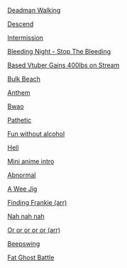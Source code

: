 [Deadman Walking](https://www.beepbox.co/player/#song=9n41sbk0l00e0ut2Ma7g0uj0jr1i0o4313T0v1u00f0qg01d0aw2h0E112T0v2u10f0qg01d04w2h0E0T0v1u00f0qg01d00w2h0E112T1v4ud7f10qaq023d35AcF8B7Q047bPf422E176T2v3u15f10w4qw02d03w0E0b0000000W4GexaSdsY8xA28pj00000001249kx2lw000h38kgP701248iFqkFkJalhsZQ0y6gExCeNE00gBiS9iFqkGz800144oh18k0008kNz6coNz6coUjE248h124p4wp2eXFEYwQkidsChFH-YSCOOMzwt6GKCHbJJOQRflmpEQkmQSAuTCgk3hApez1O6lCOe8pltN7AAv8TnpmuCnOEldyY77QQv6ONdvRCspkaCFUerAuIk5jj0SOBltxvghQOeCCCCGOOKKELG8UahQkQRgdJlJJNvghQOeAzF8WieAzG8-0cCGKhQ4t97ihQAth7BQVD8D7Q5ZhvG77R5Z5-YnRBZhvmnWxvonR5-hmhS0KrF-S74yEbsSLG1uICHFGCsVfUP--hK-o3X9BezuBXCU_JjJPM-S3OPMp006g00O5kuRfMfqu2TdvHx1O-GqbWFELsQvll8iyhQTD8CFvld5ZkQnVll2lp7hfsGGBZlknO0f5Y1l4utRsGKBZlknTrFvtl5U0FEYEkkkkkkkmkkkkkis3Gkkkgl5541hhh1kkkrB5555555B555B556Nhhhhhhhphhh9kkki-SyyyyySyyyyy-_sEEELEEEKEEEAaaadWyyxdjQqeagtZRV7p8Wbbbb2eMzEIIAqWqt6yKKRdvXpAmmmOh7pEQmmnpRChppt9AsxEQkkkkkkg5458TM179OeyGgAqWqieyKK3w2eOhQmmmm7vXJ5555556ghUzCAujJkkkkkkknkkkkkkkql555t555B552rnRK0qaaaaaa86y-hKK8W1htfB1dQ_Ch9KDkusOWrnUi5AxJ9BWf4iutFE_Z6y5A8hdvwmp5BAz94tCzhpptDmp5BBQChO6zhhhhhhh0kgkzv04s9EQgIx2g5B5BBBAHqhP26jQkkkkkkgd458MA0hQkTvAjzOCze4s2hQAtd97hihQAtdcLF8WieCAzEF8WieAzQyeAzFe3FcKwzBZ1BQ6ngpt17bW3bEcKwLEjahhAOeyAzF8WqieyAzFF8W97jihQAtdaqYAzOsD8FQ2eAzF8WqieyAzFFESa9vAkVd6gt-00)

<!--
Deadman Walking animated intro.
Intro (first 4 bars): At the start of every half bar, an image appears only to fade fully to black before the start of the next half bar. These images show Deadman's corpse being found and assembled, including an armbone, brain, and so forth. The last image is of Deadman stood in the middle of the screen, now fully assembled, but lifeless.
Intro (second 4 bars): Right on the downbeat, red eyes flash onto the otherwise black screen, right where his eyes were in the last image. [idk what for the rest]
Verse:
Bridge: [idk] The last shot is of him inspecting his arm, which contains an armbone underneath metal and circuitry.
Chorus: [idk] The last shot is of him lashing out with his arm.
Outro: Same concept as the intro (with images appearing and fading). First is his armbone on a black background (in the same place as the previous shot), with the first appearance intact, and the second shattered. Similar occurs for the last two half bars with his whole body (mirroring the intro; first he was assembled, now he's disassembled).
-->

[Descend](https://www.beepbox.co/player/#song=9n41sbk0l00e0Bt2ma4g0Bj0fr1i0o4424T1v1u25f0q0w10v3d08A5F4B0Q000dPc696E2b8638T0v0u00f10s4q00d03w2h6E0T0v1u10f0qg01d04w2h0E0T0v1u00f0qg01d00w3h1E112T2v1u15f10w4qw02d03w0E0b28p2C28p2Ceo8xAaoVwy6gFzC28p2Cew000000000040y6gFzE28p2CexaBIqRG000000y6gFzC28p2Ceo8xAapxw00xaBw0000000000000000000y6g8gx001j6e000004gx2a8gx248Ex248gyyac0008gw0p26vFE-450RAttttp7B5ttp7nnnmhVhnnmhRRRRAuknmm4ttttp7ARttp7nnnmhVd0gdx7nnnmhV90nRAttttp7KnnlAs51Mk8hw5dBUFdMviq_KCOZ0CVLHAu0edW8RpfvwjR1JFE_F3IJhU0DG1dH_YPljlT1XbBVyteyLyaALUGrbT1w55BYew4R_c3jkCXJ4g9bZaCLM2COZByai_MDjZbkSLM8QR_17hN0hV17hN0hV17hN0hV17hbV0zE8We82f88We82f88W9BG3w_vTtdN_0RZoRZgRVuCLX8W2ew9BFE-p2CK2J8VBRlSik3ihPbwXHXU208VBOdBlAxihPFQB_ldvSkSnIIF9vZjnZdELVb9bM2teCz02fubWaqieCAzQ2-yCB1HUsUZ9uknO_q8WqieCAz00)

[Intermission](https://www.beepbox.co/player/#song=9n31sbk0l00e03t2-a7g03j07r1i0o432T0v1u00f0qg03d04w2h6E0T0v1u12f10s4q00d03w2h2E0T0v2u00f0qg01d04w2h0E112T2v3u15f10w4qw02d03w0E0b4h4h4h8Q4h4p21JBWqf2w92IzBbbbbaWWWM01jnZkSnxS9H_qkQvsx8i78XtS1QXsx8i78XQ5wdmFM5JT8W50U7jBrUkiDiBcE6bgb95d8J0JhjibibkkR2FESw0)

[Bleeding Night - Stop The Bleeding](https://www.beepbox.co/player/#song=9n32sbk0l04e0dt2za9g0hj07r1i0o113T7v1u07f50p61790q72d42g3q0F218a0l661d04HT-SRJJJJIAAAAAh6IeE1c11T1v1u52f0qwx10v311d08A1F2B4Q00b0Pf519E3b662876T0v1u00f0qg01d24w2h6E118T2v1u15f10w4qw02d03w0E0T2v3u15f10w4qw02d03w0E0b4x8i4x8id5dD000i4x8id5dD0020018id5dD00si4x8id5d6000h4h4h8Q8Rp29qFH-A6CzQcGCGH9OIG2wb-mJPsGCHdJIjkWgKlkFGuLg5d7SHjkZBellB5ellltttrrCyOfaGN0FOGGHWE60FOyDaGGFBUBellNg6nlNFjgkQ5ehjl8UeTcasGGGWGK0AYYFOGGL4iDaGUE3aGUhaq35O2ey-0kR_i3jhW6ljllAVml1g5_bmVKljlCSS9Gt8naGkRfnE3BGZIFOGIEFOGGHHHHrsQmhVlm85elllvl0M5ekkVlllcL4FOGKa0OWKdaq2CwFOaqF71SVxjBllnllM4DDBelllUykVln50pln29jgoKghQnM2CR-BAx8i5dEWlcK3E2rNvCCZ7Q2rnXX5dQ-zEUDGUxEFKfQzzWrL-1TZd6sEEEwqq4RVejhAVejAQkQW5555dd6jAQkQQpejhAYBhAAujhAAujhjjhjjhAOf9EOif9EEFFEEEOif9EjhQQAp4zSqe9OqsD9OsD9OqqauN8YCzpOqsD8FgnY4uihQp4Wt1HQ9EOa2-yxduiFJs2kkkkkQp0zEgnYp17hAp17hghQk4t22dyyzUX17hN2rb8ES2ezoO2ezAcwzE8W2foEEOdzgO2ewzE8Zx1BY77w)

[Based Vtuber Gains 400lbs on Stream](https://www.beepbox.co/player/#song=9n31sbk0l04e0ft2ma7g0lj07r1i0o432T0v1u10f0qg01d04w2h0E0T0v3u00f0qg01d04w2h0E112T0v2u00f0qg01d04w5h0E112T2v3u15f10w4qw02d03w0E0b4x8i588klBtmlM0i4x8jt4lw014h00034h9N4Al6hko0004y8A8ycy8y8w0p28EFE-Bk4aCFWOGxsH0qkOYXeTn0qRtoKlBl2Xap_F2gArbkR_SRP_CBloKlBl2XffTTTM5ndKq_iHGqf0kMgGqDHaG5WDEiWSgwaAR_vmWB8-gGUaG0IjrLgKhl0g4zHKKGLIjs7wFE-rHXtuKZdvPBO2rnVe3WCQ8ldjRCR2VmriCnDpSWXqqfFl12FGuIGEnaM6BcLePJRM6JnmbBplgKOCvWgA96ORdvZJs_VFlmbBplgKPPZZZY1lPrCLQGXMeBHX82CGKyyCGKCGImyCGKCGKyyCGK0wo3uLLLLFGHEEFGHFGHEEFGHFGHQfsjjSrFPnCRpULuR_tkCVO-OOyyCGKCGImyCGKCGKyyCGK0wo1jhZaoa1IwGqHabaaGaWdGOOOOSCGKyCy0EFEDBWq_KCO_mOhQQAujAQM41tO6ohQQAu8VcB0lTYNwp7al4unATnnmt3ozvv1kRmQmklklQ9Pq9g98F2jn88QQpWhiG2fAGaqqaaqqaakOAFGidyCCCOOCjhhljhhjNf4r5dddvOOaqaaqqaau9UzoFF0)

[Bulk Beach](https://www.beepbox.co/player/#song=9n31sbk0l00e03t1Ua7g03j07r1i0o432T0v1u00f0qo012d04w2h0E112T0v2u00f0qg01d04w2h1E0T0v1u00f0qg01d06w2h0E112T2v4u15f10w4qw02d03w0E0b4zgi4N8j4xcp25lFEYd8RFBMsjPcOLcjrKwCR_aqf0kRYoCFMG9aJjbEMwjkYVf7XZd7-Art0N3cPaY2Y0QSnPUjjfGGE9jfD0hYlwo70cO0FGAbXkR-yaCFRMKrF-wYfrFYg6YKrnWhF8ljFJvnDkCnTJHWK10F3gvGKXsRU3-5UaqfwaCnwmy3wsL0sD9OqxswmyGT0YgOsD4Zwn85jkWeG2X0K_E0KMbhpqCv0FGjnZ-00L42YNIyX0KNOMg410g45OybJ0FEM8Ckyz8Oacz8EOcyz8Oacz8EOcyz8OaegOacz8EOcyz8Oa4R95552qYzN3yacz8EOcyz8Oacz8EEiahhA9IkzG00)

[Anthem](https://www.beepbox.co/player/#song=9n31sbk0l01e03t1Ua7g0fj07r1i0o443T0v1u00f0qo012d00w2h0E112T0v3u00f0qg01d04w2h1E0T0v2u00f0qg01d00w2h0E112T2v5u15f10w4qw02d03w0E0b4zhg000000018Q000000004zg00000000h4g0000000p24qDBWpsdd7EFBWV6DaM1djVES0r-9QFILiURd7ZDYz9VemCFXOZD44T7W0KH9GuGqfVaXSkCLZSJ6Ap3qjpu3M3NelOcBBUxPCnJViryv2fl4Quzy8KrF-0WernNkswaGVKfYDjCLQVJXtfwjGfyIVvlmTmwTltlSJSSNlfrn---2CzUkgt41hnh0kkQlkgd6Fhc55R41h0kiB5B43hJklklkgt41h0Qg541hwB5d5t5J4Dhakg547g5cE45EEE5EEE5EEE5EEE5EEE5EEE5EEE5EE00)

[Bwao](https://www.beepbox.co/player/#song=9n31sbk0l00e07t1va7g0fj07r1i0o442T1v0uc2f10n7q011d23A4F0B6Q2409Pc733E179T5v2u24f0q0w10n5d03HTZIzrih9004000h0E1b7T5v1u54f0qwx10w411d03H__RyjsIisArsJJh0E1b6T2v2u15f10w4qw02d03w0E0b4xd5pM00000i4Ql50000018jhkk000004h4i4w00000p26DFE_liq_ijbEQQQXdmRJkQQXdBdvrllQVldldlt97O5lteljljl1SllsLnhW4GpFC0BnHH-LkYpqqfxjbR-gYjiCWqFFjkZuB3bjbwyR2S2ZXiKnHBVDOGGGKS4IIIGGJHFHHkWWDgMld7NK2-oBjqp-qGqGle-LXIUZsTv_1-sT7UJnO0MmplTdQ_4SuT7-wSyZH_vQ2VJvPvkw_N7vPJVjTerw-eVPbPd2QjgJlkaaqfxljjjjjjjjjiCnD9NAPF388uCCCCCCCCCCCClwdqKCCCCCCS7FFFFBoxUKE5Ey2AmyWwmy8ahqcSzdOqcD9Oqq83qE5EKF5EJE5EKF5EPqcX9EOqhq1q1hjasEFFEEFFEEFFEEFFEEFFEwaGGaaqqaaqt2yCCyyCCyyCCyyCCyyCCyGGGyyAmwmyA0)

[Pathetic](https://www.beepbox.co/player/#song=9n31sbk0l01e03t1La7g0fj07r0i0o432T0v1u10f0qg01d04w2h0E0T0v1u11f0qg01d04w1h0E0T0v1u00f0qg01d04w2h0E112T2v1u15f10w4qw02d03w0E0b4zhg000000014z000000004ic00000008hgM0000000p24CDCWqvSCRYsCvhFFAaqIBdz-9F_eWUhFFJFGOuaUP1c0PXbo3fN6STqBaqFiBdO_yqvj5MtfAJUsSLEwFcSKpJMq_ae7c_4WUc_GqSqTth_oGKwFSsSK8lmi05DQw2Cvxhljgfhhjjhjj8kRkRkRkRkRplhjjl0g1vaM41hnj1Tn5Zs1w0Y7ifiCDWFFjfE3Q3Q3FJsM5cVMDEF7FhehAQV6jififgAsD8F7F7OqwXZrZ9de1QPAyuyEuB4V6jjApd8Z8Z2hOkCekCDaYk7F7E7F7SL6hWxWf6swvq0)

[Fun without alcohol](https://www.beepbox.co/player/#song=9n31sbk0l00e0dt2ma7g0jj07r1i0o442T0v1u10f0qg01d04w2h0E0T0v1u11f0qg01d04w1h0E0T0v1u13f10o5q00d03w5h1E0T2v1u15f10w4qw02d03w0E0b004zhid5pM00018j4x8i4Ak0000i4N8i4x9500004h8h4h4hd00000p26ODAqqfG2wqq_0pSnClRRVszw5kBjbEE30ifaGjjUIz8Wz0ls0plc1Kg5df5TVJBCppw97Blph7Blo5ERAqDnoKzyqfC-gAidnHH-KA1aq_gAvg0J0J0GqfyKKIRUqjFA97ByQ2Q2V5BJNBFK3QRd7x4R_ejAVejAVejAVf9o5AVejAUBwdlelHpCjAVeqsT8QOZ2Q2Q2V5AxoqWrnUAuQbgbgbIlTg1BFK3-5dvMjhYFILHpAZDqSsyQbgZCLgJ2StHsTtDoAbBdvUZ2kR_6o2qf3jpu5IWwpsBp0g4zIwt1SJYLjs7P8QOUEJ0J0KN8i5FHOI10g1jhD2dcE2Akyx4F17Nf4YhhN74Av4YhhN74QsjN574u94v4YhhN17Nf4YhhN74CLiAz8Oarb9kFEOqqiZ96hAQQkOeBduhjAQQBWrn0YE0)

[Hell](https://www.beepbox.co/player/#song=9n42sbk0l00e0gt1va7g0gj0ar1i0o1143T7v1u07f40p61770q72f5q0E21990l67d04HT-SRJJJJIAAAAAh0IeE1c11T0v0u13f10o5q00d03w5h1E0T6v0u06f0q0x10j81d23W7E2b925T1v1ua9f0qo1321d23A0F0B2Q2010Pf770E261278T2v1u15f10w4qw02d03w0E0T2v1u15f10w4qw02d03w0E0b4xcklCtECECM0j55pDq9G9I000018QlDxF0000004zhgg08jhmtStSpSw24QlDtDtCtwp2dUAqqfyGAlcL6jjihQQQyV6jj2OeCGAn8OqqieCCALpB_0FAzAulnibIpdd97jjiFROUg6RwdVmjszjhZmkyX6jjjJTJVBVmjtcVmnulw86LmpCTBpdXl55555555556xhhhhhhhhhhhhhhhwB555555555555556BhhhhhhhnhhhhhnhKkkkkkkkkkkkkkkkqB555555555555555dWemAqqfyGAlcL6jjihQQQyV6jj2F7jlibApdd97jjiFROUg6RwdVmjszjhZmkyX6jjjJTJVBVmjtcVmnulwfqZpCrulATJkkkkkkkkkkkq55555555555555561kkkkkkkkkkkkkkkql5555555t55555t6VhhhhhhhhhhhhhhhGkkkkkkkkkkkkkkkkTEVqyRZ8CRZ5dQ__99HY6O5jpvaqfDgapt1lj8FLbOviyZdN-1Q30-LsjIMfw1Uzj9g61Ygmi5C1-8GrzZNVIRRhB-_sS384Udd7R2garb-jbEiaCnanAiaq_TBE2CKhAGXarbbaXar4Qu3BlmSRSSRmSTlg41JnQSniltBdBBBtBdC0VllJJtJJlJJI10lZ1i5JyrFY6CLQ5JRWCLT7D0kODaaaaqqaaaaaaqqaaaaaaqqaaaaaaqqa9VvjghWl555dd555555dd555555dd52qcxcFejAQQkAp38EFFEEEEEEFFEEEEEEFFEEEEEEFFEEQaaaaqqaaaaaaqqadz9OsCCz8OsD9FEV39OsCCz88WieAzF8WsD9jkAYAhQAt97ihQAt97ihQAt9Wei5du1aaaaaaa9VuwLUV2yyyyxdihgCz8YgUyyyyyyzgEEEUyzycyz8V2z8EhhAkkkkkkkkkkq55555555555555500)

[Mini anime intro](https://www.beepbox.co/player/#song=9n31sbk0l00e09t2Qa7g09j07r1i0o432T0v1u00f21002i9qo1311d04w5h0E0T0v2u00f10r7q800d14w4h2E0T0v2u00f10o5q00d03w5h1E112T2v3u15f10w4qw02d03w0E0b0id5pU218QlDi04zhmt80i8A8ycp274D7FE-p6CCCCCCCCCLV4tp7yJunn0Mel4tF7DkVRROqDUnAd0OILbOYLbR0mAnEpcL8L498_JAnocJ5NfwJdvM8Widd7Gg6pnp0Xx7ihRAuhj09GuNqxuMSIPcPbaQSLTjhZ92gA2ZXnUfoAhRPtArVHNvRlTsTE-xqzgCaKrF_cNk2FpJv01eq_3CDcLlkqbyU_1SLnOEKrbWh4i8nerL_ggqqf6i4x84s5ppjjpohSM5kUdd7MCLN2ewzjq_7pkkklQQkkkkkkQQkpdhhh45d555555dd560kkkgZd55l555td56gkkkgZd1BF8W2f88W938aaa8uCyyyyyyCCyzqEEwaa86yyyyy8qqad2gHAbqqGXaqGU8zE8VHFEO4ODkp97jihQQAt56AhQQAt5dd17jihQkQW1vihQ4t97ghQkAt56AhQQAt596ARM8zjhBlkw)

[Abnormal](https://www.beepbox.co/player/#song=9n31sbk0l00e07t2ma7g07j07r1i0o432T0v1u10f0qg01d04w2h0E0T0v1u10f0qg01d04w2h0E0T8v1u1af10r9q012d02x670W7E0T2v3u15f10w4qw02d03w0E0b00kid18i4xch4h4i4h4h4wp24eFE-dJc58QFBVFOI3JjnYVQ0CO-s2wqCLQp9d7Z0gePiCLWSGE21w860U2SHdW-D9FN7bLSsW0jpve1gfg724xtt8OeEkVe8M6jyc1AUz0pcYXA1pE-p4t4At4At4AtcAt4At4AtcAu6l4t4At4At4AtcAt4At4AtcAtPhZb1yeCq8W9EzECyf0Z8Wp8Wd8Wp8MkQv60wo2CGKCGKCEOWZ6CGKCGKCEzE8W2eyE2Cze4s3ihQQQQAt597jjjE4td97jjjihQ4t17ji0)

[A Wee Jig](https://www.beepbox.co/player/#song=9n31sbk0l00e07t3Ma7g07j07r1i0o432T0v1u10f0qg01d04w2h0E0T0v3u13f10o5q00d03w5h1E0T0v2u13f10o5q00d03w5h1E0T2v1u15f10w4qw02d03w0E0b4xd5pN8id5oi4zgQ4h4y8wp250FE-17h8kMc1jj0SQQM2q_DiHGOWHas1jq_BdvWHGjh-RmQVGCLZ-5JdBY4QvJBJZdltRdZQ58o98gkx0O478pqps2BCR_4bdv-wVjBF6gAqqGU2C1AbU6CRY5RfkQXn24x8nHCzWJchKrO_GqKrbW5JntcT7WarMR-cEeVH_GUqXCWvGGbVuVKfUCIEbuRU0RYTIbXCR_FV88WWrn-LVKIhjhZ2eBdvRAU5AVmjBkUlAVujwu9VejBRqN7ihSl4th7lPx7nCpepj8oB0lg0kQpN561QpmjhBpd6lAQpmjBpddukOkBViicDaGSIHpOw0)

[Finding Frankie (arr)](https://www.beepbox.co/player/#song=9n52sbk0l03e0jt2ma7g0mj07r1i0o43233T0v0u00f0qgq15673d04w2h6E11iT0v1u00f0qoa1053d04w2h0E0T0v3u12f10s4q00d03w2h2E0T1v3uf2f0q0w10v3d03AaF0B5Q1251Pcfe3E6b660161162363473T7v3u23f10q4q011d08H_RRtrAyAAAsArrh3IaE0T2v2u15f10w4qw02d03w0E0T2v3u15f10w4qw02d03w0E0b000h4h4h8N4z4g00034i8h958hkxhw0h8N4y4i924k8hki4h4h4h4h8N4z4h4g00000icQlChmo00h53cPcPcPcPcPky018h4h4h4h4h4g00p28bFE-2q_H9MwOs3OsC0JUIPIDeOsT9OrruaIX9PIDdOsCSQ4LsR_al71KqfGGcJPpvllbTdvEEF71KqfGGcLqGHxYnRkANxHT3WfTtSBXCLQl0jwTd7Rl6mVILGGBXCXYKWdsFBUkkkkkkkl5dd5555555555555555556hkkkkkkkh2kQQkkkkkkkkkkkkkkkkkkq555555559jjhhhhhhhhhhgq-gkkkkkkkh0kQQkkkkkkkkkkkkkkkkkki-OyyyQFFEEEEEEEEEEEEEEEEEEE5d7Qjn-pe46jwujAM5_5CtAVSjCVejrrNlDpetAVKjASSwCKCR_kTjU-zydddWfwcEM3saacVh0QAt5dd17ihQQQQQApayCAzEFFE8WieCCCCCz9kkQAqpiacCD8E8YAn9OaqquOEFF8Waqq2eARYynV597hjjghQAtddd8EB0B29ma4yAk95oEjagkX574ksNhAkr57cksNhAkr574kuokp56NhN57c5eNhN57ckp56NhP51Hw0)

[Nah nah nah](https://www.beepbox.co/player/#song=9n31sbk0l00e03t2-a7g03j07r1i0o432T0v1u00f0qo032d04w2h0E0T1v4u01f0q802d23A5F4B0Q0202PeebbE0T0v2u00f10t3q00d03w5h1E0T2v3u02f10w2qw02d03w0E0b4zgh8Q4z4h4p23SAqqf1wap4LjnWu0kO5dtRIzHKGIbQOUqqD0Q2CGCSSDE8n8HFGbZIn8FFHbX-N5O82C2wbrASLYhFEZ2gH2nKqf5iGyqdtPq_lmhKrbVGFuVE-G4FGznsR_lmpuPli_sKW9ELSGLwpg4zUPuB_4ll4QnYlnstT4v6rMkSnyAQvhvkhU5y17knYFB5Zh7Bph7knQR_zcIbWOfks08V8LS86-YLL8YP42eEL2COPyqcy18WjbjnApeO0)

[Or or or or or (arr)](https://www.beepbox.co/player/#song=9n42sbk7l01e07t2-a7g08j0fr1i0o2414T0v0u00f0qgw32i00m61a92d04w2h6E0T0v1u00f42e02t01d80v4qo8121d04w1h0E0T0v1u00f209924eq00d06w6h1E112T0v0u00f10w0qg01d07w2h0E0T2v2u02f40p72l51692a2qw02d03w1E0T2v6u02f30w42td1d0qw121d0aw0E112b0xaBIqVU49kJznM0xaBIqVUh304xj1648gx24hwy6gx25p2edGqDHUxjh-Rgk2hGttyU02qf0kQvnCxuaOG5VqMzlWXbWWg4GttjF09H-kQuxjnp0sVDQAtltelBM97npjImkRlQGtsLw2qfCSSgkOZupjj-M5ldvSjh-kAtBZelBT4szllw5dlBZdltdlteZ0lX5AxJXOrb-jn-FE_pe1LGttNeBpdvEFILhAleKFYOnGttEYOCLYYsA5eKFMwarbUSFJvgjn_9E-qieWCYnUFJv0FKfW9H-Wp2OPIi_cIHb_79FH-2rz-iZdvFgdlCLUosyNg31rI2L0I3dHZSK3C-kWeqfGGbWGEOWGEzVl9cGGbWGEOWGEzVt1IGGbWsMOWGEzVBmOGELFCPbGGyfBRzaGy-OHcKwaOfBjraGy-g10cKPc8XCRZaHlrFvDpFBRlh7sTB_ZSsR-xtsCqU5_TdQ_kRsT7YO3GdnsTy_4RXw47Q20yb-hdbuZCR-ZOYjuQIRvlpiwk041jq_gOQQv1vghRFH-ifJzbS2-wzwQSnPM0hQ4s9p8RS4t171nli6g4t17uhSkSAt1724tN7L4t171SOdtx7ghRRli6g4t17ohO5cwhQ4s4hOx7T6vghYqhQMdv5h7hh1kAt17h8kRkU1O97hhlihQ4t5ldlStO97hhhuhQO17hhh0AsBEAt17ghQkAt97h04t17K4t17tjnv9At55d97hQ98li5dQ-yGUyEQ0zE8W2ewziZd7QhQ4t17ghQ4t1724tdHW0YnB-khQ4t17ghQ4s2hFH-KMbYBdBZmUbbW2-KIzA2eCnOdlhvllk05dusjhAQAt5dd55dd55df8pd97hjjghQ4t17hjePhhBkkk98Oadw01jnEhdu8Qkkkkpf9kkkkkkpf9kkkpejhhOmjhhhhAVf9pd52qcwzE8W2ewzDB-O00)

[Beepswing](https://www.beepbox.co/player/#song=9n41sbk0l01e0jt2-a7g0kj0fr0i0o2424T5v1u54f0qwx10w411d03H__RyjsIisArsJJh0E1b6T7v4u70f40p61770q72f5q0E21990l65d06HT-SRJJJJIAAAAAh0IaE1c11T1v1uc2f10n7q011d23A4F0B6Q2409Pc733E179T1v0uc1f10k8q011d23A1F0B4Q0050Pd66cE262972T2v3u15f10w4qw02d03w0E0b0E0014cwh38kNQ5ct8500000028p2CewFzF28p2Cex9zEioNz6cpg00002lboNz0y6gFzE28gxy48gx28kMx5c8gp2d7FF-0Z1NWp-sAuD9b-8xW3zYH97FOi_y0uwU_aOhWsALUw7EdtdvwlXxflEetPgZ1N-qjQXdft3Q77XhfrIQZMfgnXhfJp6PAXdfr3Q5-QjXShIVePjSwZ1vJ5-GTlSRdvT-m7AU4RSKN--U_5jJCv2BCDR9OFBXdvZf6XmVf6PBjdv8HcMDqtZHYPrdHZlpF-Hde-DXKNSqvgHHf9SrvQkSq_gCGpv8UnQinQOnQjbXebWpbXpbWpBZv5ZcBZsBZcO-z2-Ci-B4LFCnQQnQiCL_LHJGq_LYIf9M9VeCv2jjWu0sJBUafqnUwjO1frCVevDYFBVUZUZqRDXZ-_vo_ZjcXCZDsRBVMZMZqq_8d09YPcQ34ek7E7GOytoPZ--vGFOivr7U0U1TI67Ay_42ug9XsT9PY_BcLf7L7HV-FCtPuPKqOYUuUuLwwQ0DPcPgcgVguwuHa9Rs_vLRkFFZw7wxU0vgegMb0NXy_ebQR-D8i05c-8waQQ_Chy6ijQpS8AYyjRAZ6NjllllllllllCpxfkjRAZ4DE9WcDa9X5e-DV0jj-FH_budYrHzudJmI_vLTXXfMqCpjnYO_HGWI_bHHjj-VVfkjRAZ6NjllllBVVfqjMpfijRAZD8zVRRmlBpmkFTQ_vtXTyr7ZYpzzecIn3fTXZ--vLJv1GpCVUuCvNdfNUrpr8sjo0jR7yYXuCGCGgFwaqrqrf-p9HXeijQAWr7_2Cz0xBQ6ngpt0qpOrNWt8uGwuEDFE7EG7FE7FG7GG7GQxWG1WyuCyyxdugnX0uPkfjF3Rk3XmjgfhBkRkWBdldldleFjliCDaSsH9F7EG7F00)

[Fat Ghost Battle](https://www.beepbox.co/player/#song=9n41sbk0l00e0pt2Qa7g0pj0fr3i0o4414T6v0u75f10n9q802d03W7E129T1v3u83f0q8z10q5231d03AbF6B2Q0572P9995E2b273T5v0u54f0qwx10w411d03H__RyjsIisArsJJh0E1b6T1v1u30f0qwx10r511d08A9F4B0Q19e4Pb631E3b7626637T2v3u15f10w4qw02d03w0E0b00000008wA288OCewVzCi00068kxgy288wz000000005ImRrBL28owy6gFzEapaBw003lbkJw00288O50wxg5001j7gx2gx248gy6cq1z6gE0p2bWGq_nCRsLbpSgSCRZ2iGq-nWb0QR_yqfOhN6jQHrrkTj-QR_OVd7_BQar5Rbh6HyVqDw3OkcgBdvEidfbJyA5rnnnnT2rnVGGq_poGjhYgtqq_1LKFGq_nC3Ns1sTjY1kFAaPtfO4E1KrnWU5purCnsR__Q8Td7Rl4t4QhQjh7hdkjlll2Rtllndlln5gs4ull4tlkhMtTi5h7jd4t4QhVlpf5Sq_gGKg0FEYx9H-WcKC1wcyzeFHScyz4ao60M2zbFJQICzaFwrYyz0WqZb8OaYz8GOcyWy-z8qaaaaaaaaabF2--P8E2yyyy0Ewaaaa82W_0GaaaaaabXWaabWbZ3fEOXo2PcEAcgSGaaaaaabqaaaaaac0EEEFEEEkQuz9efFE_yq_WzfJJIPacOOPoPabqVa0xsgTIyyXecKShEIEQcyyOO-S_fTcyyWWXeLEJEjnjq_cz9kR-yAY7PkQvIzDSWlJJGrbZTrqH8f13MK28U0zOgUeRd1OCbLrerDjZgqYX_HWaeWKFwrbqqY1GHFsoBZc30O5dtAfnprrjlHoDnpCmpBBC8tYubPNvdEEE5d6sja0yU5AyVmibB9HOtwnpOhsH95OIAnBcAnaOhsH95OJDo5SsAldBA9B8EGqfhBald1FyGsGDaFViP9OqjnWyCtCyz8EEEihAkr59NVgVLK1kyAkkkswbA6zA5d1ESk9EOWqqqCnaijhYpiqcD8ScDpOdz9SsyCCDiScDpOdz9SszokOWACyw0)

<!--
<a href="https://soundcloud.com/hazel-is-fat/">cringe soundcloud songs made with ableton</a>

<h2>Ebass practice</h2>
<p>im an electric bass player. admittedly, I am out of practice... BUT! I want to learn more, especially in improvisation</p>
<p>I like jazz and teen rock :3</p>
<p>key things</p>
<ul>
    <li>alternating and raking</li>
    <li>preventing tendonitis</li>
    <li>chord tones and approach tones</li>
    <li>start slow and deliberate, then speed up</li>
</ul>

 <iframe width="420" height="315" src="https://www.youtube.com/embed/LiAIx-SoItg) -->
